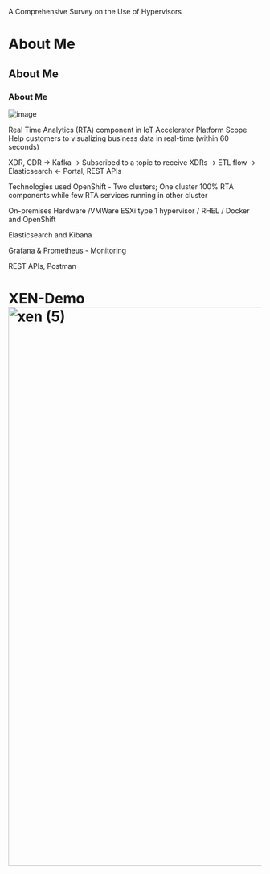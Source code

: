 A Comprehensive Survey on the Use of Hypervisors

# About Me
## About Me
### About Me
![image](https://github.com/BuddhiPriyashan/XEN-Demo/assets/18088808/4febb9a0-a18d-46cd-af50-f20bf1cec44c)


Real Time Analytics (RTA) component in IoT Accelerator Platform
Scope
Help customers to visualizing business data in real-time (within 60 seconds)

XDR, CDR → Kafka → Subscribed to a topic to receive XDRs → ETL flow → Elasticsearch ← Portal, REST APIs

Technologies used
OpenShift - Two clusters; One cluster 100% RTA components while few RTA services running in other cluster

On-premises Hardware /VMWare ESXi type 1 hypervisor / RHEL / Docker and OpenShift

Elasticsearch and Kibana

Grafana & Prometheus - Monitoring 

REST APIs, Postman


# XEN-Demo<img width="1111" alt="xen (5)" src="https://github.com/BuddhiPriyashan/XEN-Demo/assets/18088808/f566d5c6-37fc-4ee8-aeeb-b92a61fba103">

